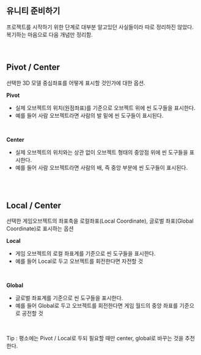 ## 유니티 준비하기

프로젝트를 시작하기 위한 단계로 대부분 알고있던 사실들이라 따로 정리하진 않았다.<br>
복기하는 마음으로 다음 개념만 정리함.<br>
<br>
<br>

## Pivot / Center
선택한 3D 모델 중심좌표를 어떻게 표시할 것인가에 대한 옵션.<br>

**Pivot**<br>
* 실제 오브젝트의 위치(원점좌표)를 기준으로 오브젝트 위에 씬 도구들을 표시한다.<br>
* 예를 들어 사람 오브젝트라면 사람의 발 밑에 씬 도구들이 표시된다.<br>
<br>

**Center**<br>
* 실제 오브젝트의 위치와는 상관 없이 오브젝트 형태의 중앙점 위에 씬 도구들을 표시한다.<br>
* 예를 들어 사람 오브젝트라면 사람의 배, 즉 중앙 부분에 씬 도구들이 표시된다.<br>
<br>
<br>

## Local / Center
선택한 게임오브젝트의 좌표축을 로컬좌표(Local Coordinate), 글로벌 좌표(Global Coordinate)로 표시하는 옵션<br>

**Local**<br>
* 게임 오브젝트의 로컬 좌표계를 기준으로 씬 도구들을 표시한다.<br>
* 예를 들어 Local로 두고 오브젝트를 회전한다면 자전할 것<br>
<br>

**Global**<br>
* 글로벌 좌표계를 기준으로 씬 도구들을 표시한다.<br>
* 예를 들어 Global로 두고 오브젝트를 회전한다면 게임 월드의 중앙 좌표를 기준으로 공전할 것<br>
<br>

Tip : 평소에는 Pivot / Local로 두되 필요할 때만 center, global로 바꾸는 것을 추천한다.
